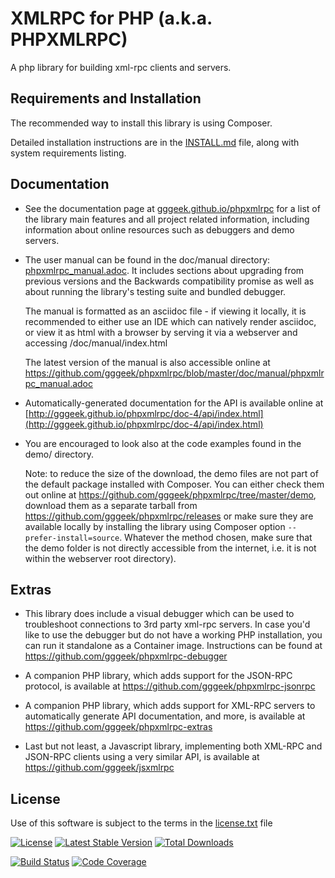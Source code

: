 XMLRPC for PHP (a.k.a. PHPXMLRPC)
=================================

A php library for building xml-rpc clients and servers.

Requirements and Installation
-----------------------------

The recommended way to install this library is using Composer.

Detailed installation instructions are in the [INSTALL.md](INSTALL.md) file, along with system requirements listing.

Documentation
-------------

* See the documentation page at [gggeek.github.io/phpxmlrpc](https://gggeek.github.io/phpxmlrpc) for a list of the
  library main features and all project related information, including information about online resources such as
  debuggers and demo servers.

* The user manual can be found in the doc/manual directory: [phpxmlrpc_manual.adoc](doc/manual/phpxmlrpc_manual.adoc).
  It includes sections about upgrading from previous versions and the Backwards compatibility promise as well as about
  running the library's testing suite and bundled debugger.

  The manual is formatted as an asciidoc file - if viewing it locally, it is recommended to either use an IDE which can
  natively render asciidoc, or view it as html with a browser by serving it via a webserver and accessing
  /doc/manual/index.html

  The latest version of the manual is also accessible online at https://github.com/gggeek/phpxmlrpc/blob/master/doc/manual/phpxmlrpc_manual.adoc

* Automatically-generated documentation for the API is available online at [http://gggeek.github.io/phpxmlrpc/doc-4/api/index.html](http://gggeek.github.io/phpxmlrpc/doc-4/api/index.html)

* You are encouraged to look also at the code examples found in the demo/ directory.

  Note: to reduce the size of the download, the demo files are not part of the default package installed with Composer.
  You can either check them out online at https://github.com/gggeek/phpxmlrpc/tree/master/demo, download them as a separate
  tarball from https://github.com/gggeek/phpxmlrpc/releases or make sure they are available locally by installing the
  library using Composer option `--prefer-install=source`. Whatever the method chosen, make sure that the demo folder is
  not directly accessible from the internet, i.e. it is not within the webserver root directory).

Extras
------

* This library does include a visual debugger which can be used to troubleshoot connections to 3rd party xml-rpc servers.
  In case you'd like to use the debugger but do not have a working PHP installation, you can run it standalone as a
  Container image. Instructions can be found at https://github.com/gggeek/phpxmlrpc-debugger

* A companion PHP library, which adds support for the JSON-RPC protocol, is available at https://github.com/gggeek/phpxmlrpc-jsonrpc

* A companion PHP library, which adds support for XML-RPC servers to automatically generate API documentation, and more,
  is available at https://github.com/gggeek/phpxmlrpc-extras

* Last but not least, a Javascript library, implementing both XML-RPC and JSON-RPC clients using a very similar API, is
  available at https://github.com/gggeek/jsxmlrpc

License
-------
Use of this software is subject to the terms in the [license.txt](license.txt) file


[![License](https://poser.pugx.org/phpxmlrpc/phpxmlrpc/license)](https://packagist.org/packages/phpxmlrpc/phpxmlrpc)
[![Latest Stable Version](https://poser.pugx.org/phpxmlrpc/phpxmlrpc/v/stable)](https://packagist.org/packages/phpxmlrpc/phpxmlrpc)
[![Total Downloads](https://poser.pugx.org/phpxmlrpc/phpxmlrpc/downloads)](https://packagist.org/packages/phpxmlrpc/phpxmlrpc)

[![Build Status](https://github.com/gggeek/phpxmlrpc/actions/workflows/ci.yaml/badge.svg)](https://github.com/gggeek/phpxmlrpc/actions/workflows/ci.yaml)
[![Code Coverage](https://codecov.io/gh/gggeek/phpxmlrpc/branch/master/graph/badge.svg)](https://app.codecov.io/gh/gggeek/phpxmlrpc)
